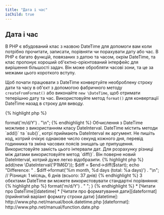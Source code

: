 ```yaml
---
title: "Дата і час"
isChild: true
---
```


## Дата і час

В PHP є вбудований клас з назвою DateTime для допомоги вам коли потрібно прочитати, записати, порівняти чи порахувати дату або час. В PHP є багато функцій, повязаних з датою та часом, окрім DateTime, та клас пропонує хороший об'єктно-орієнтований інтерфейс для вирішення більшості задач. Він може обробляти часові зони, та це за межами цього короткого вступу.

Щоб почати працювати з DateTime конвертуйте необроблену строку дати та часу в об'єкт з допомогою фабричного методу `createFromFormat()` або виконайте `new \DateTime`, щоб отримати теперішню дату та час. Використовуйте метод `format()` для конвертації DateTime назад в строку для виводу.

{% highlight php %}
<?php
$raw = '22. 11. 1968';
$start = \DateTime::createFromFormat('d. m. Y', $raw);

echo "Start date: " . $start->format('m/d/Y') . "\n";
{% endhighlight %}

Обчислення з DateTime можливе з використанням класу DateInterval. DateTime містить методи `add()` та `sub()`, котрі приймають DateInterval як аргумент. Не пишіть код, котрий очікує однакове число секунд кожного дня, перевід годинника та зміна часових поясів знищать це припущення. Використовуйте замість цього інтервали дат. Для розрахунку різниці між датами використовуйте метод `diff()`. Він поверне новий DateInterval, котрий дуже легко відобразити.

{% highlight php %}
<?php
// створіть копію $start та добавте 1 місяць і 6 днів
$end = clone $start;
$end->add(new \DateInterval('P1M6D'));

$diff = $end->diff($start);
echo "Difference: " . $diff->format('%m month, %d days (total: %a days)') . "\n";
// Різниця: 1 місяць, 6 днів (всього: 37 днів)
{% endhighlight %}

З обєктами DateTime ви можете використовувати стандартні порівняння:
{% highlight php %}
<?php
if($start < $end) {
    echo "Start is before end!\n";
}
{% endhighlight %}
    
Останій приклад для демонстрації класу DatePeriod, що використовується для ітерації повторюваних подій. Він може приймати два об'єкти DateTime, початок і кінець, та інтервал для котрого він поверне всі події між об'єктами.

{% highlight php %}
<?php
// вивід всіх четвергів між $start та $end
$periodInterval = \DateInterval::createFromDateString('first thursday');
$periodIterator = new \DatePeriod($start, $periodInterval, $end, \DatePeriod::EXCLUDE_START_DATE);
foreach($periodIterator as $date)
{
    // вивід кожної дати в періоді
    echo $date->format('m/d/Y') . " ";
}
{% endhighlight %}

* [Читати про DateTime][datetime]
* [Читати про форматування дати][dateformat] (прийнятий варіант формату строки дати)

[datetime]: http://www.php.net/manual/book.datetime.php
[dateformat]: http://www.php.net/manual/function.date.php
